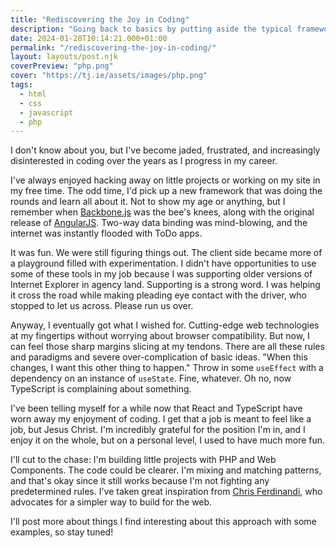 ```yaml
---
title: "Rediscovering the Joy in Coding"
description: "Going back to basics by putting aside the typical frameworks and making my own rules."
date: 2024-01-28T10:14:21.000+01:00
permalink: "/rediscovering-the-joy-in-coding/"
layout: layouts/post.njk
coverPreview: "php.png"
cover: "https://tj.ie/assets/images/php.png"
tags:
  - html
  - css
  - javascript
  - php
---
```


I don't know about you, but I've become jaded, frustrated, and increasingly disinterested in coding over the years as I progress in my career.

I've always enjoyed hacking away on little projects or working on my site in my free time. The odd time, I'd pick up a new framework that was doing the rounds and learn all about it. Not to show my age or anything, but I remember when [Backbone.js](https://backbonejs.org) was the bee's knees, along with the original release of [AngularJS](https://angularjs.org). Two-way data binding was mind-blowing, and the internet was instantly flooded with ToDo apps.

It was fun. We were still figuring things out. The client side became more of a playground filled with experimentation. I didn't have opportunities to use some of these tools in my job because I was supporting older versions of Internet Explorer in agency land. Supporting is a strong word. I was helping it cross the road while making pleading eye contact with the driver, who stopped to let us across. Please run us over.

Anyway, I eventually got what I wished for. Cutting-edge web technologies at my fingertips without worrying about browser compatibility. But now, I can feel those sharp margins slicing at my tendons. There are all these rules and paradigms and severe over-complication of basic ideas. "When this changes, I want this other thing to happen." Throw in some `useEffect` with a dependency on an instance of `useState`. Fine, whatever. Oh no, now TypeScript is complaining about something.

I've been telling myself for a while now that React and TypeScript have worn away my enjoyment of coding. I get that a job is meant to feel like a job, but Jesus Christ. I'm incredibly grateful for the position I'm in, and I enjoy it on the whole, but on a personal level, I used to have much more fun.

I'll cut to the chase: I'm building little projects with PHP and Web Components. The code could be clearer. I'm mixing and matching patterns, and that's okay since it still works because I'm not fighting any predetermined rules. I've taken great inspiration from [Chris Ferdinandi](https://gomakethings.com), who advocates for a simpler way to build for the web.

I'll post more about things I find interesting about this approach with some examples, so stay tuned!




